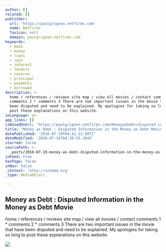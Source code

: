 ```yaml
---
author: []
related: []
publisher:
  url: 'https://paulgrignon.netfirms.com'
  name: Netfirms
  favicon: null
  domain: paulgrignon.netfirms.com
keywords:
  - bank
  - money
  - loans
  - cash
  - interest
  - lenders
  - reserve
  - principal
  - payments
  - borrowed
description: >-
  home / references / reviews site map / view all movies / contact comments 1 *
  comments 2 * comments 3 There are two important issues in the movie that have
  been disputed and need to be explained. My apologies for taking so long to
  post these explanations on this website.
inLanguage: en
app_links: []
isBasedOnUrl: 'https://paulgrignon.netfirms.com/MoneyasDebt/disputed_information.html'
title: 'Money as Debt : Disputed Information in the Money as Debt Movie'
datePublished: '2016-07-19T04:41:12.087Z'
dateModified: '2016-07-19T04:39:55.294Z'
starred: false
sourcePath: >-
  _posts/2016-07-19-money-as-debt-disputed-information-in-the-money-as-debt-mo.md
inFeed: true
hasPage: false
inNav: false
_context: 'http://schema.org'
_type: MediaObject

---
```

<article style=""><h1>Money as Debt : Disputed Information in the Money as Debt Movie</h1><p>home / references / reviews site map / view all movies / contact comments 1 * comments 2 * comments 3 There are two important issues in the movie that have been disputed and need to be explained. My apologies for taking so long to post these explanations on this website.</p><img src="https://paulgrignon.netfirms.com/MoneyasDebt/banksinvestors.jpg" /></article>